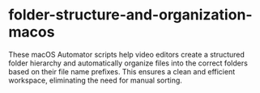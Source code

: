 # folder-structure-and-organization-macos
These macOS Automator scripts help video editors create a structured folder hierarchy and automatically organize files into the correct folders based on their file name prefixes. This ensures a clean and efficient workspace, eliminating the need for manual sorting.
